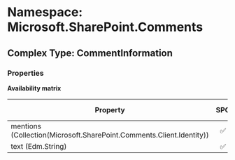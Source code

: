 # Namespace: Microsoft.SharePoint.Comments

## Complex Type: CommentInformation

### Properties

**Availability matrix**

Property | SPO | SP 2019 | SP 2016 | SP 2013
----------|:---:|:-------:|:-------:|:-------
mentions (Collection(Microsoft.SharePoint.Comments.Client.Identity)) | ✅ | ✅ | ❌ | ❌
text (Edm.String) | ✅ | ✅ | ❌ | ❌
